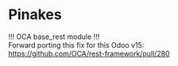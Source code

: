 # Pinakes

!!! OCA base_rest module !!!  
Forward porting this fix for this Odoo v15:  
https://github.com/OCA/rest-framework/pull/280